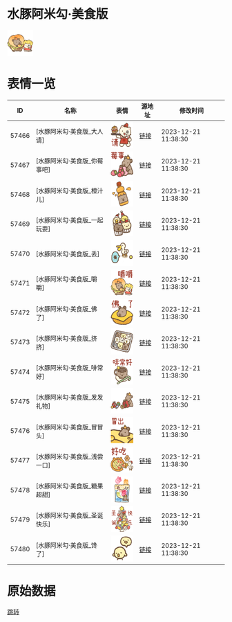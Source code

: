 # 水豚阿米勾·美食版

<img src="./cover.png" height="60" alt="cover" />

# 表情一览

|ID|名称|表情|源地址|修改时间|
|----|----|----|----|----|
|57466|[水豚阿米勾·美食版_大人请]|<img src="./pic/057466_%5B水豚阿米勾·美食版_大人请%5D.png" height="60" alt="大人请"/>|[链接](https://i0.hdslb.com/bfs/garb/03310773c684204649056745c46aeaddafd69dcf.png)|2023-12-21 11:38:30|
|57467|[水豚阿米勾·美食版_你莓事吧]|<img src="./pic/057467_%5B水豚阿米勾·美食版_你莓事吧%5D.png" height="60" alt="你莓事吧"/>|[链接](https://i0.hdslb.com/bfs/garb/7f5461d2e431b2b821df962fdb89a73175f71171.png)|2023-12-21 11:38:30|
|57468|[水豚阿米勾·美食版_橙汁儿]|<img src="./pic/057468_%5B水豚阿米勾·美食版_橙汁儿%5D.png" height="60" alt="橙汁儿"/>|[链接](https://i0.hdslb.com/bfs/garb/95a46da8c55c2e1a4f0902cb2c9e16422186ae45.png)|2023-12-21 11:38:30|
|57469|[水豚阿米勾·美食版_一起玩耍]|<img src="./pic/057469_%5B水豚阿米勾·美食版_一起玩耍%5D.png" height="60" alt="一起玩耍"/>|[链接](https://i0.hdslb.com/bfs/garb/3394aeeb491436de08c56da19ec681e2e5d24e05.png)|2023-12-21 11:38:30|
|57470|[水豚阿米勾·美食版_丢]|<img src="./pic/057470_%5B水豚阿米勾·美食版_丢%5D.png" height="60" alt="丢"/>|[链接](https://i0.hdslb.com/bfs/garb/eab74649c46f1024ce92070263931f3b04f5fba1.png)|2023-12-21 11:38:30|
|57471|[水豚阿米勾·美食版_嚼嚼]|<img src="./pic/057471_%5B水豚阿米勾·美食版_嚼嚼%5D.png" height="60" alt="嚼嚼"/>|[链接](https://i0.hdslb.com/bfs/garb/61056b7f853aa163e74471e008d582a291177f8f.png)|2023-12-21 11:38:30|
|57472|[水豚阿米勾·美食版_佛了]|<img src="./pic/057472_%5B水豚阿米勾·美食版_佛了%5D.png" height="60" alt="佛了"/>|[链接](https://i0.hdslb.com/bfs/garb/379292d590700f1318dccd64d4589d4d34878975.png)|2023-12-21 11:38:30|
|57473|[水豚阿米勾·美食版_挤挤]|<img src="./pic/057473_%5B水豚阿米勾·美食版_挤挤%5D.png" height="60" alt="挤挤"/>|[链接](https://i0.hdslb.com/bfs/garb/a80697822ee8071ae2bdc1cf424c3bb557937eb5.png)|2023-12-21 11:38:30|
|57474|[水豚阿米勾·美食版_啡常好]|<img src="./pic/057474_%5B水豚阿米勾·美食版_啡常好%5D.png" height="60" alt="啡常好"/>|[链接](https://i0.hdslb.com/bfs/garb/88b8363f203fe1290fd64a4e09f26b254594848f.png)|2023-12-21 11:38:30|
|57475|[水豚阿米勾·美食版_发发礼物]|<img src="./pic/057475_%5B水豚阿米勾·美食版_发发礼物%5D.png" height="60" alt="发发礼物"/>|[链接](https://i0.hdslb.com/bfs/garb/e79de0bdcd31dd1ba14585a5448db4366952fe14.png)|2023-12-21 11:38:30|
|57476|[水豚阿米勾·美食版_冒冒头]|<img src="./pic/057476_%5B水豚阿米勾·美食版_冒冒头%5D.png" height="60" alt="冒冒头"/>|[链接](https://i0.hdslb.com/bfs/garb/8fb590054fbd8c1647a0cb4c8269ce51e1308e58.png)|2023-12-21 11:38:30|
|57477|[水豚阿米勾·美食版_浅尝一口]|<img src="./pic/057477_%5B水豚阿米勾·美食版_浅尝一口%5D.png" height="60" alt="浅尝一口"/>|[链接](https://i0.hdslb.com/bfs/garb/e4eaafcf978091c41fa07ec243267f953abbcff2.png)|2023-12-21 11:38:30|
|57478|[水豚阿米勾·美食版_糖果超甜]|<img src="./pic/057478_%5B水豚阿米勾·美食版_糖果超甜%5D.png" height="60" alt="糖果超甜"/>|[链接](https://i0.hdslb.com/bfs/garb/ce77522b454acda4de0321f8bc8019138bf7fd6a.png)|2023-12-21 11:38:30|
|57479|[水豚阿米勾·美食版_圣诞快乐]|<img src="./pic/057479_%5B水豚阿米勾·美食版_圣诞快乐%5D.png" height="60" alt="圣诞快乐"/>|[链接](https://i0.hdslb.com/bfs/garb/a659d7193c9862baae0158b2ba3d3b5da9320d16.png)|2023-12-21 11:38:30|
|57480|[水豚阿米勾·美食版_馋了]|<img src="./pic/057480_%5B水豚阿米勾·美食版_馋了%5D.png" height="60" alt="馋了"/>|[链接](https://i0.hdslb.com/bfs/garb/b74b604ad6032aa857f173a71ed6d61cc368ef2f.png)|2023-12-21 11:38:30|

# 原始数据

[跳转](./raw.json)


